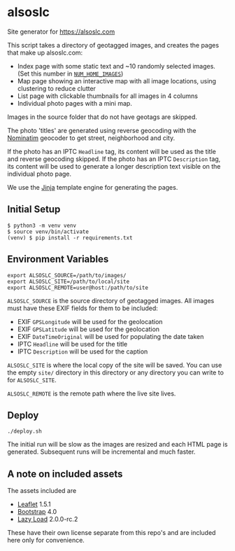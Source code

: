 # alsoslc
Site generator for https://alsoslc.com

This script takes a directory of geotagged images, and creates the pages that make up alsoslc.com:
* Index page with some static text and \~10 randomly selected images. (Set this number in [`NUM_HOME_IMAGES`](https://github.com/mvexel/alsoslc/blob/master/publish.py#L26))
* Map page showing an interactive map with all image locations, using clustering to reduce clutter
* List page with clickable thumbnails for all images in 4 columns
* Individual photo pages with a mini map.

Images in the source folder that do not have geotags are skipped.

The photo 'titles' are generated using reverse geocoding with the [Nominatim](https://nominatim.openstreetmap.org/) geocoder to get street, neighborhood and city.

If the photo has an IPTC `Headline` tag, its content will be used as the title and reverse geocoding skipped. If the photo has an IPTC `Description` tag, its content will be used to generate a longer description text visible on the individual photo page.

We use the [Jinja](https://palletsprojects.com/p/jinja/) template engine for generating the pages.

## Initial Setup

```
$ python3 -m venv venv
$ source venv/bin/activate
(venv) $ pip install -r requirements.txt
```

## Environment Variables

```
export ALSOSLC_SOURCE=/path/to/images/
export ALSOSLC_SITE=/path/to/local/site
export ALSOSLC_REMOTE=user@host:/path/to/site
```

`ALSOSLC_SOURCE` is the source directory of geotagged images. All images must have these EXIF fields for them to be included:

* EXIF `GPSLongitude` will be used for the geolocation
* EXIF `GPSLatitude` will be used for the geolocation
* EXIF `DateTimeOriginal` will be used for populating the date taken
* IPTC `Headline` will be used for the title
* IPTC `Description` will be used for the caption

`ALSOSLC_SITE` is where the local copy of the site will be saved. You can use the empty `site/` directory in this directory or any directory you can write to for `ALSOSLC_SITE`.

`ALSOSLC_REMOTE` is the remote path where the live site lives.

## Deploy

```
./deploy.sh
```

The initial run will be slow as the images are resized and each HTML page is generated. Subsequent runs will be incremental and much faster.

## A note on included assets

The assets included are

* [Leaflet](https://github.com/Leaflet/Leaflet) 1.5.1
* [Bootstrap](https://github.com/twbs/bootstrap) 4.0
* [Lazy Load](https://github.com/tuupola/lazyload) 2.0.0-rc.2

These have their own license separate from this repo's and are included here only for convenience.